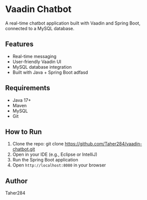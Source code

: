 # Vaadin Chatbot

A real-time chatbot application built with Vaadin and Spring Boot, connected to a MySQL database.

## Features
- Real-time messaging
- User-friendly Vaadin UI
- MySQL database integration
- Built with Java + Spring Boot
adfasd
## Requirements
- Java 17+
- Maven
- MySQL
- Git

## How to Run
1. Clone the repo:
git clone https://github.com/Taher284/vaadin-chatbot.git
2. Open in your IDE (e.g., Eclipse or IntelliJ)
3. Run the Spring Boot application
4. Open `http://localhost:8080` in your browser

## Author
Taher284
